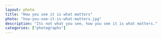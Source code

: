 ```yaml
---   
layout: photo
title: "How you see it is what matters"
photo: "how-you-see-it-is-what-matters.jpg"
description: "Its not what you see, how you see it is what matters."
categories: ["photographs"]
---
```

